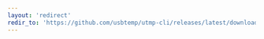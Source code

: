 ```yaml
---
layout: 'redirect'
redir_to: 'https://github.com/usbtemp/utmp-cli/releases/latest/download/utmp-cli-arm32'
---
```

